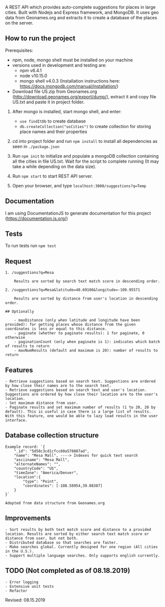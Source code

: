 A REST API which provides auto-complete suggestions for places in large cities. Built with Nodejs and Express framework, and MongoDB. It uses geo data from Geonames.org and extracts it to create a database of the places on the server. 

## How to run the project
	
Prerequisites:
- npm, node, mongo shell must be installed on your machine
- versions used in development and testing are:
	- npm v6.4.1
	- node v10.15.0
	- mongo shell v4.0.3 (Installation instructions here: https://docs.mongodb.com/manual/installation/)
- Download file US.zip from Geonames.org (http://download.geonames.org/export/dump/), extract it and copy file US.txt and paste it in project folder.

1. After mongo is installed, start mongo shell, and enter:
	- `use findItDb` to create database
	- `db.createCollection("usCities")` to create collection for storing place names and their properties

2. cd into project folder and run `npm install` to install all dependencies as seen in `./package.json`
3. Run `npm init` to initialize and populate a mongoDB collection containing all
   the cities in file US.txt. Wait for the script to complete running (It may take a while depending on the data size).
4. Run `npm start` to start REST API server. 
5. Open your browser, and type `localhost:3000/suggestions?q=Temp`

## Documentation

I am using DocumentationJS to generate documentation for this project (https://documentation.js.org/)

## Tests

To run tests run `npm test`
	
## Request
	
	1. /suggestions?q=Mesa

		Results are sorted by search text match score in descending order.

	2. /suggestions?q=Mesa&latitude=40.69106&longitude=-109.95571

		Results are sorted by distance from user's location in descending order.

	## Optionally

		- maxDistance (only when latitude and longitude have been provided): for getting places whose distance from the given coordinates is less or equal to this distance.
		- paginate (whether to paginate results): 1 for paginate, 0 otherwise
		- paginationCount (only when paginate is 1): indicates which batch of results to return 
		- maxNumResults (default and maximum is 20): number of results to return

## Features
	
	- Retrieve suggestions based on search text. Suggestions are ordered by how close their names are to the search text. 
	- Retrieve suggestions based on search text and user's location. Suggestions are ordered by how close their location are to the user's location.
	- Set maximum distance from user.
	- Paginate results and set maximum number of results (1 to 20, 20 by default). This is useful in case there is a large list of results. With this feature, one would be able to lazy load results in the user interface.

## Database collection structure

	Example record: `{
		"_id": "5d58c3cd1cfcc60a578887ad",
		"name": "Mesa Mall", ----> Indexes for quick text search
		"asciiname": "Mesa Mall",
		"alternateNames": "",
		"countryCode": "US",
		"timeZone": "America/Denver",
		"location":{
			"type": "Point",
			"coordinates": [-108.58954,39.08387]
		}
	}`

	Adopted from data structure from Geonames.org

## Improvements
	- Sort results by both text match score and distance to a provided location. Results are sorted by either search text match score or distance from user, but not both.
	- Distributed database so that searches are faster.
	- Make searches global. Currently designed for one region (All cities in the U.S.).
	- Support multiple language searches. Only supports english currently.


## TODO (Not completed as of 08.18.2019)
	- Error logging
	- Extensive unit tests
	- Refactor


Revised: 08.15.2019

